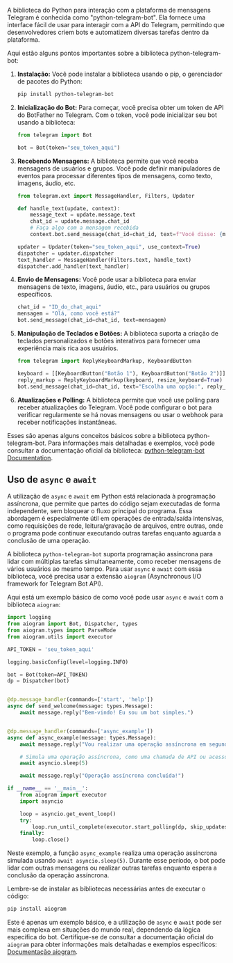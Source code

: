A biblioteca do Python para interação com a plataforma de mensagens Telegram é conhecida como "python-telegram-bot". Ela fornece uma interface fácil de usar para interagir com a API do Telegram, permitindo que desenvolvedores criem bots e automatizem diversas tarefas dentro da plataforma.

Aqui estão alguns pontos importantes sobre a biblioteca python-telegram-bot:

1. **Instalação:**
   Você pode instalar a biblioteca usando o pip, o gerenciador de pacotes do Python:
   ```bash
   pip install python-telegram-bot
   ```

2. **Inicialização do Bot:**
   Para começar, você precisa obter um token de API do BotFather no Telegram. Com o token, você pode inicializar seu bot usando a biblioteca:
   ```python
   from telegram import Bot

   bot = Bot(token="seu_token_aqui")
   ```

3. **Recebendo Mensagens:**
   A biblioteca permite que você receba mensagens de usuários e grupos. Você pode definir manipuladores de eventos para processar diferentes tipos de mensagens, como texto, imagens, áudio, etc.
   ```python
   from telegram.ext import MessageHandler, Filters, Updater

   def handle_text(update, context):
       message_text = update.message.text
       chat_id = update.message.chat_id
       # Faça algo com a mensagem recebida
       context.bot.send_message(chat_id=chat_id, text=f"Você disse: {message_text}")

   updater = Updater(token="seu_token_aqui", use_context=True)
   dispatcher = updater.dispatcher
   text_handler = MessageHandler(Filters.text, handle_text)
   dispatcher.add_handler(text_handler)
   ```

4. **Envio de Mensagens:**
   Você pode usar a biblioteca para enviar mensagens de texto, imagens, áudio, etc., para usuários ou grupos específicos.
   ```python
   chat_id = "ID_do_chat_aqui"
   mensagem = "Olá, como você está?"
   bot.send_message(chat_id=chat_id, text=mensagem)
   ```

5. **Manipulação de Teclados e Botões:**
   A biblioteca suporta a criação de teclados personalizados e botões interativos para fornecer uma experiência mais rica aos usuários.
   ```python
   from telegram import ReplyKeyboardMarkup, KeyboardButton

   keyboard = [[KeyboardButton("Botão 1"), KeyboardButton("Botão 2")]]
   reply_markup = ReplyKeyboardMarkup(keyboard, resize_keyboard=True)
   bot.send_message(chat_id=chat_id, text="Escolha uma opção:", reply_markup=reply_markup)
   ```

6. **Atualizações e Polling:**
   A biblioteca permite que você use polling para receber atualizações do Telegram. Você pode configurar o bot para verificar regularmente se há novas mensagens ou usar o webhook para receber notificações instantâneas.

Esses são apenas alguns conceitos básicos sobre a biblioteca python-telegram-bot. Para informações mais detalhadas e exemplos, você pode consultar a documentação oficial da biblioteca: [python-telegram-bot Documentation](https://python-telegram-bot.readthedocs.io/).


## Uso de `async` e `await`

A utilização de `async` e `await` em Python está relacionada à programação assíncrona, que permite que partes do código sejam executadas de forma independente, sem bloquear o fluxo principal do programa. Essa abordagem é especialmente útil em operações de entrada/saída intensivas, como requisições de rede, leitura/gravação de arquivos, entre outras, onde o programa pode continuar executando outras tarefas enquanto aguarda a conclusão de uma operação.

A biblioteca `python-telegram-bot` suporta programação assíncrona para lidar com múltiplas tarefas simultaneamente, como receber mensagens de vários usuários ao mesmo tempo. Para usar `async` e `await` com essa biblioteca, você precisa usar a extensão `aiogram` (Asynchronous I/O framework for Telegram Bot API).

Aqui está um exemplo básico de como você pode usar `async` e `await` com a biblioteca `aiogram`:

```python
import logging
from aiogram import Bot, Dispatcher, types
from aiogram.types import ParseMode
from aiogram.utils import executor

API_TOKEN = 'seu_token_aqui'

logging.basicConfig(level=logging.INFO)

bot = Bot(token=API_TOKEN)
dp = Dispatcher(bot)


@dp.message_handler(commands=['start', 'help'])
async def send_welcome(message: types.Message):
    await message.reply("Bem-vindo! Eu sou um bot simples.")


@dp.message_handler(commands=['async_example'])
async def async_example(message: types.Message):
    await message.reply("Vou realizar uma operação assíncrona em segundo plano.")

    # Simula uma operação assíncrona, como uma chamada de API ou acesso a um banco de dados
    await asyncio.sleep(5)

    await message.reply("Operação assíncrona concluída!")

if __name__ == '__main__':
    from aiogram import executor
    import asyncio

    loop = asyncio.get_event_loop()
    try:
        loop.run_until_complete(executor.start_polling(dp, skip_updates=True))
    finally:
        loop.close()
```

Neste exemplo, a função `async_example` realiza uma operação assíncrona simulada usando `await asyncio.sleep(5)`. Durante esse período, o bot pode lidar com outras mensagens ou realizar outras tarefas enquanto espera a conclusão da operação assíncrona.

Lembre-se de instalar as bibliotecas necessárias antes de executar o código:

```bash
pip install aiogram
```

Este é apenas um exemplo básico, e a utilização de `async` e `await` pode ser mais complexa em situações do mundo real, dependendo da lógica específica do bot. Certifique-se de consultar a documentação oficial do `aiogram` para obter informações mais detalhadas e exemplos específicos: [Documentação aiogram](https://docs.aiogram.dev/).
